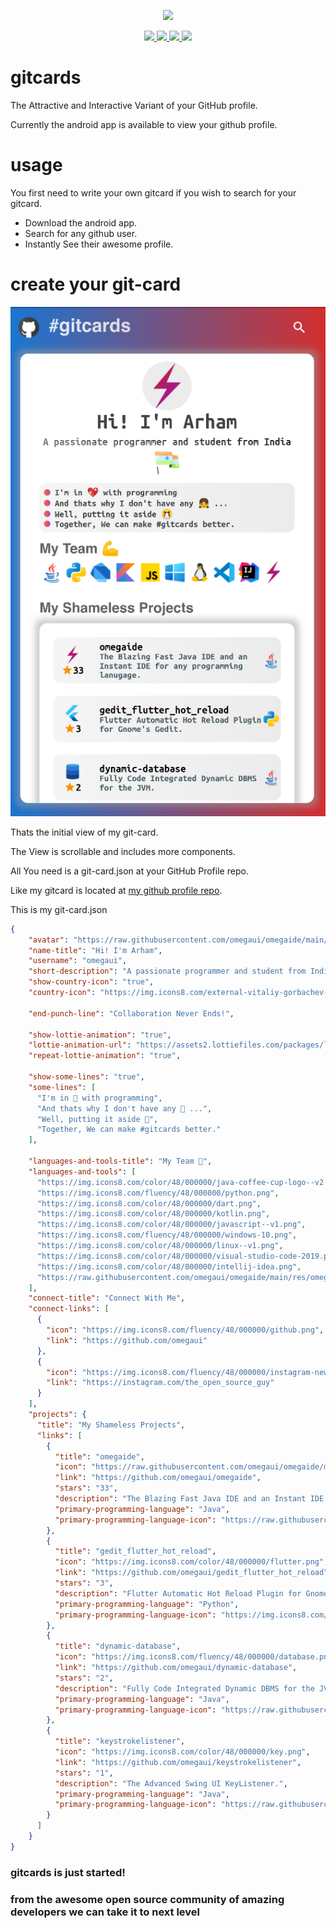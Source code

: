 <p align="center">
  <img width="140" src="https://raw.githubusercontent.com/omegaui/omegaide/main/res/omega_ide_icon128.png" />  
</p>

<p align="center">
  <a href="https://github.com/omegaui/gitcards/issues">
    <img src="https://img.shields.io/github/issues/omegaui/gitcards"/> 
  </a>
  <a href="https://github.com/omegaui/gitcards/network/members">
    <img src="https://img.shields.io/github/forks/omegaui/gitcards"/> 
  </a>
  <a href="https://github.com/omegaui/gitcards/stargazers">
    <img src="https://img.shields.io/github/stars/omegaui/gitcards"/> 
    <a href="https://github.com/omegaui/gitcards/LICENSE">
  </a>
    <img src="https://img.shields.io/github/license/omegaui/gitcards"/> 
  </a>
</p>

# gitcards
The Attractive and Interactive Variant of your GitHub profile.

Currently the android app is available to view your github profile.

# usage

You first need to write your own gitcard if you wish to search for your gitcard.

- Download the android app.
- Search for any github user.
- Instantly See their awesome profile.


# create your git-card

![my-git-card](/images/my-gitcard.png)

Thats the initial view of my git-card.

The View is scrollable and includes more components.

All You need is a git-card.json at your GitHub Profile repo.

Like my gitcard is located at [ my github profile repo](https://github.com/omegaui/omegaui/blob/main/git-card.json).

This is my git-card.json

```json
{
    "avatar": "https://raw.githubusercontent.com/omegaui/omegaide/main/res/omega_ide_icon128.png",
    "name-title": "Hi! I'm Arham",
    "username": "omegaui",
    "short-description": "A passionate programmer and student from India",
    "show-country-icon": "true",
    "country-icon": "https://img.icons8.com/external-vitaliy-gorbachev-flat-vitaly-gorbachev/58/000000/external-india-flags-vitaliy-gorbachev-flat-vitaly-gorbachev.png",

    "end-punch-line": "Collaboration Never Ends!",

    "show-lottie-animation": "true",
    "lottie-animation-url": "https://assets2.lottiefiles.com/packages/lf20_n9ryrmts.json",
    "repeat-lottie-animation": "true",
    
    "show-some-lines": "true",
    "some-lines": [
      "I'm in 💖 with programming",
      "And thats why I don't have any 👧 ...",
      "Well, putting it aside 🤧",
      "Together, We can make #gitcards better."
    ],

    "languages-and-tools-title": "My Team 💪",
    "languages-and-tools": [
      "https://img.icons8.com/color/48/000000/java-coffee-cup-logo--v2.png",
      "https://img.icons8.com/fluency/48/000000/python.png",
      "https://img.icons8.com/color/48/000000/dart.png",
      "https://img.icons8.com/color/48/000000/kotlin.png",
      "https://img.icons8.com/color/48/000000/javascript--v1.png",
      "https://img.icons8.com/fluency/48/000000/windows-10.png",
      "https://img.icons8.com/color/48/000000/linux--v1.png",
      "https://img.icons8.com/color/48/000000/visual-studio-code-2019.png",
      "https://img.icons8.com/color/48/000000/intellij-idea.png",
      "https://raw.githubusercontent.com/omegaui/omegaide/main/res/omega_ide_icon128.png"
    ],
    "connect-title": "Connect With Me",
    "connect-links": [
      {
        "icon": "https://img.icons8.com/fluency/48/000000/github.png",
        "link": "https://github.com/omegaui"
      },
      {
        "icon": "https://img.icons8.com/fluency/48/000000/instagram-new.png",
        "link": "https://instagram.com/the_open_source_guy"
      }
    ],
    "projects": {
      "title": "My Shameless Projects",
      "links": [ 
        {
          "title": "omegaide",
          "icon": "https://raw.githubusercontent.com/omegaui/omegaide/main/res/omega_ide_icon128.png",
          "link": "https://github.com/omegaui/omegaide",
          "stars": "33",
          "description": "The Blazing Fast Java IDE and an Instant IDE for any programming lanugage.",
          "primary-programming-language": "Java",
          "primary-programming-language-icon": "https://raw.githubusercontent.com/omegaui/omegaide/main/res/fluent-icons/icons8-java-48.png"
        },
        {
          "title": "gedit_flutter_hot_reload",
          "icon": "https://img.icons8.com/color/48/000000/flutter.png",
          "link": "https://github.com/omegaui/gedit_flutter_hot_reload",
          "stars": "3",
          "description": "Flutter Automatic Hot Reload Plugin for Gnome's Gedit.",
          "primary-programming-language": "Python",
          "primary-programming-language-icon": "https://img.icons8.com/fluency/48/000000/python.png"
        },
        {
          "title": "dynamic-database",
          "icon": "https://img.icons8.com/fluency/48/000000/database.png",
          "link": "https://github.com/omegaui/dynamic-database",
          "stars": "2",
          "description": "Fully Code Integrated Dynamic DBMS for the JVM.",
          "primary-programming-language": "Java",
          "primary-programming-language-icon": "https://raw.githubusercontent.com/omegaui/omegaide/main/res/fluent-icons/icons8-java-48.png"
        },
        {
          "title": "keystrokelistener",
          "icon": "https://img.icons8.com/color/48/000000/key.png",
          "link": "https://github.com/omegaui/keystrokelistener",
          "stars": "1",
          "description": "The Advanced Swing UI KeyListener.",
          "primary-programming-language": "Java",
          "primary-programming-language-icon": "https://raw.githubusercontent.com/omegaui/omegaide/main/res/fluent-icons/icons8-java-48.png"
        }
      ]
    }
}
```

### gitcards is just started! 
### from the awesome open source community of amazing developers we can take it to next level 


